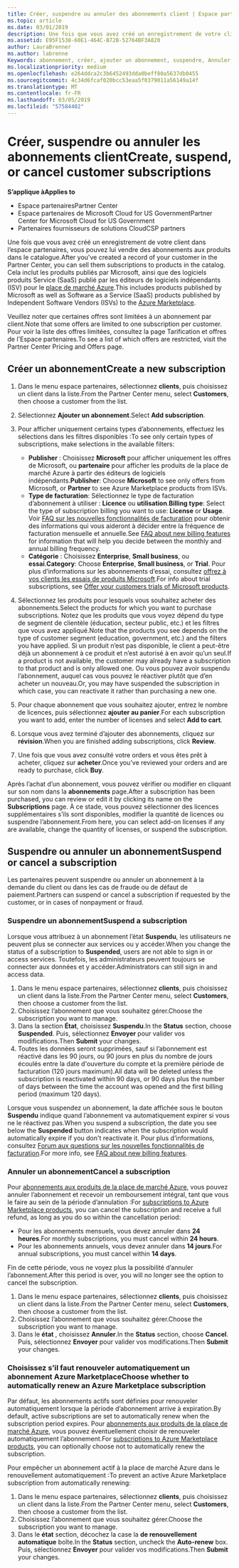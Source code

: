 ```yaml
---
title: Créer, suspendre ou annuler des abonnements client | Espace partenaires
ms.topic: article
ms.date: 03/01/2019
description: Une fois que vous avez créé un enregistrement de votre client dans l’Espace partenaires, vous pouvez lui vendre des abonnements aux produits figurant dans le catalogue.
ms.assetid: E95F1538-60E1-464C-B72B-52764BF3A820
author: LauraBrenner
ms.author: labrenne
Keywords: abonnement, créer, ajouter un abonnement, suspendre, Annuler,
ms.localizationpriority: medium
ms.openlocfilehash: e264ddca2c3b6452493dda0beff80a5637db0455
ms.sourcegitcommit: 4c34d6fcaf020bcc53eaa5f0379011a56149a14f
ms.translationtype: MT
ms.contentlocale: fr-FR
ms.lasthandoff: 03/05/2019
ms.locfileid: "57584402"
---
```

# <a name="create-suspend-or-cancel-customer-subscriptions"></a><span data-ttu-id="6af53-104">Créer, suspendre ou annuler les abonnements client</span><span class="sxs-lookup"><span data-stu-id="6af53-104">Create, suspend, or cancel customer subscriptions</span></span>

<span data-ttu-id="6af53-105">**S’applique à**</span><span class="sxs-lookup"><span data-stu-id="6af53-105">**Applies to**</span></span>

-  <span data-ttu-id="6af53-106">Espace partenaires</span><span class="sxs-lookup"><span data-stu-id="6af53-106">Partner Center</span></span>
-  <span data-ttu-id="6af53-107">Espace partenaires de Microsoft Cloud for US Government</span><span class="sxs-lookup"><span data-stu-id="6af53-107">Partner Center for Microsoft Cloud for US Government</span></span>
-  <span data-ttu-id="6af53-108">Partenaires fournisseurs de solutions Cloud</span><span class="sxs-lookup"><span data-stu-id="6af53-108">CSP partners</span></span>

<span data-ttu-id="6af53-109">Une fois que vous avez créé un enregistrement de votre client dans l’espace partenaires, vous pouvez lui vendre des abonnements aux produits dans le catalogue.</span><span class="sxs-lookup"><span data-stu-id="6af53-109">After you've created a record of your customer in the Partner Center, you can sell them subscriptions to products in the catalog.</span></span> <span data-ttu-id="6af53-110">Cela inclut les produits publiés par Microsoft, ainsi que des logiciels produits Service (SaaS) publié par les éditeurs de logiciels indépendants (ISV) pour le [place de marché Azure](https://azuremarketplace.microsoft.com/marketplace).</span><span class="sxs-lookup"><span data-stu-id="6af53-110">This includes products published by Microsoft as well as Software as a Service (SaaS) products published by Independent Software Vendors (ISVs) to the [Azure Marketplace](https://azuremarketplace.microsoft.com/marketplace).</span></span> 

<span data-ttu-id="6af53-111">Veuillez noter que certaines offres sont limitées à un abonnement par client.</span><span class="sxs-lookup"><span data-stu-id="6af53-111">Note that some offers are limited to one subscription per customer.</span></span> <span data-ttu-id="6af53-112">Pour voir la liste des offres limitées, consultez la page Tarification et offres de l'Espace partenaires.</span><span class="sxs-lookup"><span data-stu-id="6af53-112">To see a list of which offers are restricted, visit the Partner Center Pricing and Offers page.</span></span> 


## <a name="create-a-new-subscription"></a><span data-ttu-id="6af53-113">Créer un abonnement</span><span class="sxs-lookup"><span data-stu-id="6af53-113">Create a new subscription</span></span>

1. <span data-ttu-id="6af53-114">Dans le menu espace partenaires, sélectionnez **clients**, puis choisissez un client dans la liste.</span><span class="sxs-lookup"><span data-stu-id="6af53-114">From the Partner Center menu, select **Customers**, then choose a customer from the list.</span></span>

2. <span data-ttu-id="6af53-115">Sélectionnez **Ajouter un abonnement**.</span><span class="sxs-lookup"><span data-stu-id="6af53-115">Select **Add subscription**.</span></span>

3. <span data-ttu-id="6af53-116">Pour afficher uniquement certains types d’abonnements, effectuez les sélections dans les filtres disponibles :</span><span class="sxs-lookup"><span data-stu-id="6af53-116">To see only certain types of subscriptions, make selections in the available filters:</span></span>
   - <span data-ttu-id="6af53-117">**Publisher** : Choisissez **Microsoft** pour afficher uniquement les offres de Microsoft, ou **partenaire** pour afficher les produits de la place de marché Azure à partir des éditeurs de logiciels indépendants.</span><span class="sxs-lookup"><span data-stu-id="6af53-117">**Publisher**: Choose **Microsoft** to see only offers from Microsoft, or **Partner** to see Azure Marketplace products from ISVs.</span></span>
   - <span data-ttu-id="6af53-118">**Type de facturation**: Sélectionnez le type de facturation d’abonnement à utiliser : **Licence** ou **utilisation**.</span><span class="sxs-lookup"><span data-stu-id="6af53-118">**Billing type**: Select the type of subscription billing you want to use: **License** or **Usage**.</span></span> <span data-ttu-id="6af53-119">Voir [FAQ sur les nouvelles fonctionnalités de facturation](faq-about-new-billing-features.md) pour obtenir des informations qui vous aideront à décider entre la fréquence de facturation mensuelle et annuelle.</span><span class="sxs-lookup"><span data-stu-id="6af53-119">See [FAQ about new billing features](faq-about-new-billing-features.md) for information that will help you decide between the monthly and annual billing frequency.</span></span>
   - <span data-ttu-id="6af53-120">**Catégorie** : Choisissez **Enterprise**, **Small business**, ou **essai**.</span><span class="sxs-lookup"><span data-stu-id="6af53-120">**Category**: Choose **Enterprise**, **Small business**, or **Trial**.</span></span> <span data-ttu-id="6af53-121">Pour plus d’informations sur les abonnements d’essai, consultez [offrez à vos clients les essais de produits Microsoft](offer-your-customers-trials-of-microsoft-products.md).</span><span class="sxs-lookup"><span data-stu-id="6af53-121">For info about trial subscriptions, see [Offer your customers trials of Microsoft products](offer-your-customers-trials-of-microsoft-products.md).</span></span>

4. <span data-ttu-id="6af53-122">Sélectionnez les produits pour lesquels vous souhaitez acheter des abonnements.</span><span class="sxs-lookup"><span data-stu-id="6af53-122">Select the products for which you want to purchase subscriptions.</span></span> <span data-ttu-id="6af53-123">Notez que les produits que vous voyez dépend du type de segment de clientèle (éducation, secteur public, etc.) et les filtres que vous avez appliqué.</span><span class="sxs-lookup"><span data-stu-id="6af53-123">Note that the products you see depends on the type of customer segment (education, government, etc.) and the filters you have applied.</span></span> <span data-ttu-id="6af53-124">Si un produit n’est pas disponible, le client a peut-être déjà un abonnement à ce produit et n’est autorisé à en avoir qu’un seul.</span><span class="sxs-lookup"><span data-stu-id="6af53-124">If a product is not available, the customer may already have a subscription to that product and is only allowed one.</span></span> <span data-ttu-id="6af53-125">Ou vous pouvez avoir suspendu l’abonnement, auquel cas vous pouvez le réactiver plutôt que d’en acheter un nouveau.</span><span class="sxs-lookup"><span data-stu-id="6af53-125">Or, you may have suspended the subscription in which case, you can reactivate it rather than purchasing a new one.</span></span>

5. <span data-ttu-id="6af53-126">Pour chaque abonnement que vous souhaitez ajouter, entrez le nombre de licences, puis sélectionnez **ajouter au panier**.</span><span class="sxs-lookup"><span data-stu-id="6af53-126">For each subscription you want to add, enter the number of licenses and select **Add to cart**.</span></span>

6. <span data-ttu-id="6af53-127">Lorsque vous avez terminé d’ajouter des abonnements, cliquez sur **révision**.</span><span class="sxs-lookup"><span data-stu-id="6af53-127">When you are finished adding subscriptions, click **Review**.</span></span>

7. <span data-ttu-id="6af53-128">Une fois que vous avez consulté votre orders et vous êtes prêt à acheter, cliquez sur **acheter**.</span><span class="sxs-lookup"><span data-stu-id="6af53-128">Once you've reviewed your orders and are ready to purchase, click **Buy**.</span></span>

<span data-ttu-id="6af53-129">Après l’achat d’un abonnement, vous pouvez vérifier ou modifier en cliquant sur son nom dans la **abonnements** page.</span><span class="sxs-lookup"><span data-stu-id="6af53-129">After a subscription has been purchased, you can review or edit it by clicking its name on the **Subscriptions** page.</span></span> <span data-ttu-id="6af53-130">À ce stade, vous pouvez sélectionner des licences supplémentaires s’ils sont disponibles, modifier la quantité de licences ou suspendre l’abonnement.</span><span class="sxs-lookup"><span data-stu-id="6af53-130">From here, you can select add-on licenses if any are available, change the quantity of licenses, or suspend the subscription.</span></span>


## <a name="suspend-or-cancel-a-subscription"></a><span data-ttu-id="6af53-131">Suspendre ou annuler un abonnement</span><span class="sxs-lookup"><span data-stu-id="6af53-131">Suspend or cancel a subscription</span></span>

<span data-ttu-id="6af53-132">Les partenaires peuvent suspendre ou annuler un abonnement à la demande du client ou dans les cas de fraude ou de défaut de paiement.</span><span class="sxs-lookup"><span data-stu-id="6af53-132">Partners can suspend or cancel a subscription if requested by the customer, or in cases of nonpayment or fraud.</span></span>

### <a name="suspend-a-subscription"></a><span data-ttu-id="6af53-133">Suspendre un abonnement</span><span class="sxs-lookup"><span data-stu-id="6af53-133">Suspend a subscription</span></span>

<span data-ttu-id="6af53-134">Lorsque vous attribuez à un abonnement l’état **Suspendu**, les utilisateurs ne peuvent plus se connecter aux services ou y accéder.</span><span class="sxs-lookup"><span data-stu-id="6af53-134">When you change the status of a subscription to **Suspended**, users are not able to sign in or access services.</span></span> <span data-ttu-id="6af53-135">Toutefois, les administrateurs peuvent toujours se connecter aux données et y accéder.</span><span class="sxs-lookup"><span data-stu-id="6af53-135">Administrators can still sign in and access data.</span></span>

1.  <span data-ttu-id="6af53-136">Dans le menu espace partenaires, sélectionnez **clients**, puis choisissez un client dans la liste.</span><span class="sxs-lookup"><span data-stu-id="6af53-136">From the Partner Center menu, select **Customers**, then choose a customer from the list.</span></span>
2.  <span data-ttu-id="6af53-137">Choisissez l’abonnement que vous souhaitez gérer.</span><span class="sxs-lookup"><span data-stu-id="6af53-137">Choose the subscription you want to manage.</span></span>
3.  <span data-ttu-id="6af53-138">Dans la section **État**, choisissez **Suspendu**.</span><span class="sxs-lookup"><span data-stu-id="6af53-138">In the **Status** section, choose **Suspended**.</span></span> <span data-ttu-id="6af53-139">Puis, sélectionnez **Envoyer** pour valider vos modifications.</span><span class="sxs-lookup"><span data-stu-id="6af53-139">Then **Submit** your changes.</span></span>
4.  <span data-ttu-id="6af53-140">Toutes les données seront supprimées, sauf si l’abonnement est réactivé dans les 90 jours, ou 90 jours en plus du nombre de jours écoulés entre la date d'ouverture du compte et la première période de facturation (120 jours maximum).</span><span class="sxs-lookup"><span data-stu-id="6af53-140">All data will be deleted unless the subscription is reactivated within 90 days, or 90 days plus the number of days between the time the account was opened and the first billing period (maximum 120 days).</span></span>

<span data-ttu-id="6af53-141">Lorsque vous suspendez un abonnement, la date affichée sous le bouton **Suspendu** indique quand l’abonnement va automatiquement expirer si vous ne le réactivez pas.</span><span class="sxs-lookup"><span data-stu-id="6af53-141">When you suspend a subscription, the date you see below the **Suspended** button indicates when the subscription would automatically expire if you don't reactivate it.</span></span> <span data-ttu-id="6af53-142">Pour plus d’informations, consultez [Forum aux questions sur les nouvelles fonctionnalités de facturation](faq-about-new-billing-features.md).</span><span class="sxs-lookup"><span data-stu-id="6af53-142">For more info, see [FAQ about new billing features](faq-about-new-billing-features.md).</span></span>

### <a name="cancel-a-subscription"></a><span data-ttu-id="6af53-143">Annuler un abonnement</span><span class="sxs-lookup"><span data-stu-id="6af53-143">Cancel a subscription</span></span>

<span data-ttu-id="6af53-144">Pour [abonnements aux produits de la place de marché Azure](sell-marketplace-products.md), vous pouvez annuler l’abonnement et recevoir un remboursement intégral, tant que vous le faire au sein de la période d’annulation :</span><span class="sxs-lookup"><span data-stu-id="6af53-144">For [subscriptions to Azure Marketplace products](sell-marketplace-products.md), you can cancel the subscription and receive a full refund, as long as you do so within the cancellation period:</span></span> 

- <span data-ttu-id="6af53-145">Pour les abonnements mensuels, vous devez annuler dans **24 heures**.</span><span class="sxs-lookup"><span data-stu-id="6af53-145">For monthly subscriptions, you must cancel within **24 hours**.</span></span>
- <span data-ttu-id="6af53-146">Pour les abonnements annuels, vous devez annuler dans **14 jours**.</span><span class="sxs-lookup"><span data-stu-id="6af53-146">For annual subscriptions, you must cancel within **14 days**.</span></span>

<span data-ttu-id="6af53-147">Fin de cette période, vous ne voyez plus la possibilité d’annuler l’abonnement.</span><span class="sxs-lookup"><span data-stu-id="6af53-147">After this period is over, you will no longer see the option to cancel the subscription.</span></span>

1.  <span data-ttu-id="6af53-148">Dans le menu espace partenaires, sélectionnez **clients**, puis choisissez un client dans la liste.</span><span class="sxs-lookup"><span data-stu-id="6af53-148">From the Partner Center menu, select **Customers**, then choose a customer from the list.</span></span>
2.  <span data-ttu-id="6af53-149">Choisissez l’abonnement que vous souhaitez gérer.</span><span class="sxs-lookup"><span data-stu-id="6af53-149">Choose the subscription you want to manage.</span></span>
3.  <span data-ttu-id="6af53-150">Dans le **état** , choisissez **Annuler**.</span><span class="sxs-lookup"><span data-stu-id="6af53-150">In the **Status** section, choose **Cancel**.</span></span> <span data-ttu-id="6af53-151">Puis, sélectionnez **Envoyer** pour valider vos modifications.</span><span class="sxs-lookup"><span data-stu-id="6af53-151">Then **Submit** your changes.</span></span>

### <a name="choose-whether-to-automatically-renew-an-azure-marketplace-subscription"></a><span data-ttu-id="6af53-152">Choisissez s’il faut renouveler automatiquement un abonnement Azure Marketplace</span><span class="sxs-lookup"><span data-stu-id="6af53-152">Choose whether to automatically renew an Azure Marketplace subscription</span></span>

<span data-ttu-id="6af53-153">Par défaut, les abonnements actifs sont définies pour renouveler automatiquement lorsque la période d’abonnement arrive à expiration.</span><span class="sxs-lookup"><span data-stu-id="6af53-153">By default, active subscriptions are set to automatically renew when the subscription period expires.</span></span> <span data-ttu-id="6af53-154">Pour [abonnements aux produits de la place de marché Azure](sell-marketplace-products.md), vous pouvez éventuellement choisir de renouveler automatiquement l’abonnement.</span><span class="sxs-lookup"><span data-stu-id="6af53-154">For [subscriptions to Azure Marketplace products](sell-marketplace-products.md), you can optionally choose not to automatically renew the subscription.</span></span>

<span data-ttu-id="6af53-155">Pour empêcher un abonnement actif à la place de marché Azure dans le renouvellement automatiquement :</span><span class="sxs-lookup"><span data-stu-id="6af53-155">To prevent an active Azure Marketplace subscription from automatically renewing:</span></span>

1.  <span data-ttu-id="6af53-156">Dans le menu espace partenaires, sélectionnez **clients**, puis choisissez un client dans la liste.</span><span class="sxs-lookup"><span data-stu-id="6af53-156">From the Partner Center menu, select **Customers**, then choose a customer from the list.</span></span>
2.  <span data-ttu-id="6af53-157">Choisissez l’abonnement que vous souhaitez gérer.</span><span class="sxs-lookup"><span data-stu-id="6af53-157">Choose the subscription you want to manage.</span></span>
3.  <span data-ttu-id="6af53-158">Dans le **état** section, décochez la case la **de renouvellement automatique** boîte.</span><span class="sxs-lookup"><span data-stu-id="6af53-158">In the **Status** section, uncheck the **Auto-renew** box.</span></span> <span data-ttu-id="6af53-159">Puis, sélectionnez **Envoyer** pour valider vos modifications.</span><span class="sxs-lookup"><span data-stu-id="6af53-159">Then **Submit** your changes.</span></span>


 



